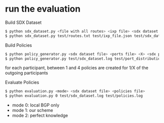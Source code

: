 # run the evaluation

Build SDX Dataset
```bash 
$ python sdx_dataset.py <file with all routes> <ixp file> <sdx dataset output file>
$ python sdx_dataset.py test/routes.txt test/ixp_file.json test/sdx_dataset.log
```

Build Policies
```bash
$ python policy_generator.py <sdx dataset file> <ports file> <X> <sdx policy output file>
$ python policy_generator.py test/sdx_dataset.log test/port_distribution.log 1 test/policies.log
```
for each participant, between 1 and 4 policies are created for 1/X of the outgoing participants

Evaluate Policies
```bash
$ python evaluation.py <mode> <sdx dataset file> <policies file>
$ python evaluation.py 0 test/sdx_dataset.log test/policies.log
```

* mode 0: local BGP only
* mode 1: our scheme
* mode 2: perfect knowledge






